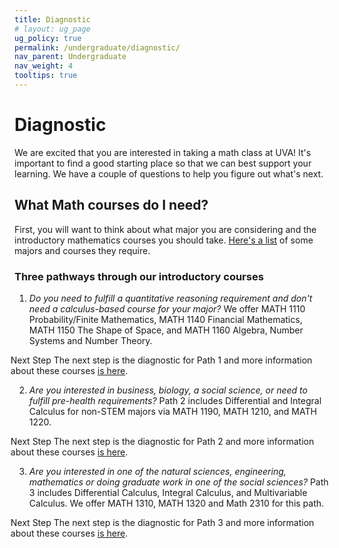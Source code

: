 ```yaml
---
title: Diagnostic
# layout: ug_page
ug_policy: true
permalink: /undergraduate/diagnostic/
nav_parent: Undergraduate
nav_weight: 4
tooltips: true
---
```

<h1 class="mb-4">Diagnostic</h1>

<p>We are excited that you are interested in taking a math class at UVA! It's important to find a good starting place so that we can best support your learning.  We have a couple of questions to help you figure out what's next. </p>

## What Math courses do I need?
<p> First, you will want to think about what major you are considering and the introductory mathematics courses you should take. <a href="https://math.virginia.edu/undergraduate/diagnosticCourses">Here's a list</a> of some majors and courses they require. </p>
<h3 class="mb-4">Three pathways through our introductory courses</h3>
<div class="diagnostic">
<ol>
  <li>   <em>Do you need to fulfill a quantitative reasoning requirement and don't need a calculus-based course for your major?</em> We offer MATH 1110 Probability/Finite Mathematics, MATH 1140 Financial Mathematics, MATH 1150 The Shape of Space, and MATH 1160 Algebra, Number Systems and Number Theory.  </li>
  <p style="margin-left: -30px;">  <span class="bolded">Next Step</span> The next step is the diagnostic for Path 1 and more information about these courses  <a href="https://math.virginia.edu/undergraduate/diagnosticPath1">is here</a>. </p>

  <li>  <em>Are you interested in business, biology, a social science, or need to fulfill  pre-health requirements?</em>  Path 2 includes Differential and Integral Calculus for non-STEM majors via MATH 1190, MATH 1210, and MATH 1220. </li>


   <p style="margin-left: -30px;">  <span class="bolded">Next Step</span> The next step is the diagnostic for Path 2 and more information about these courses <a href="https://math.virginia.edu/undergraduate/diagnosticPath2">is here</a>. </p>



  <li>  <em>Are you interested in one of the natural sciences, engineering, mathematics or doing graduate work in one of the social sciences?</em>  Path 3 includes Differential Calculus, Integral Calculus, and Multivariable Calculus. We offer MATH 1310, MATH 1320 and Math 2310 for this path. </li>
   <p style="margin-left: -30px;">  <span class="bolded">Next Step</span> The next step is the diagnostic for Path 3 and more information about these courses  <a href="https://math.virginia.edu/undergraduate/diagnosticPath3">is here</a>. </p>

</ol>
</div>
